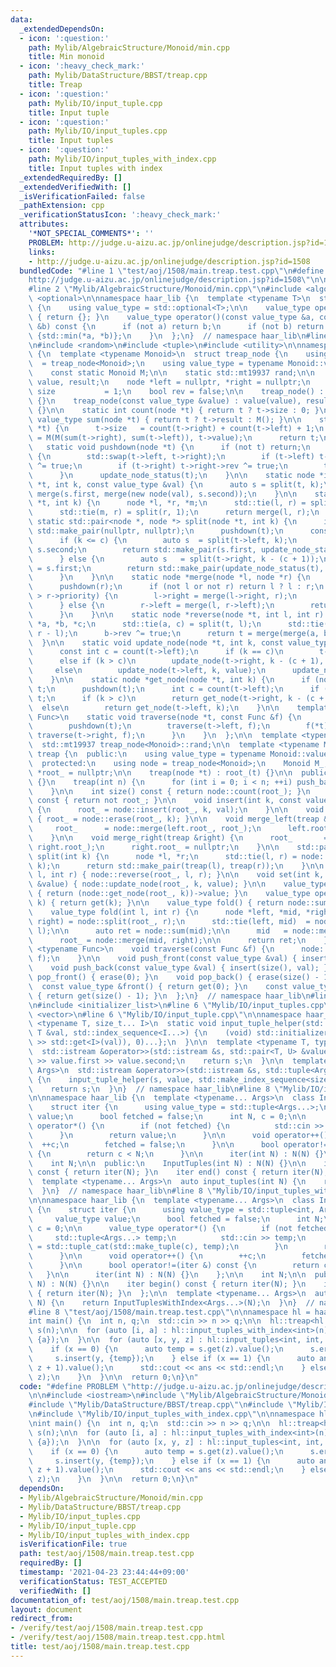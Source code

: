 ```yaml
---
data:
  _extendedDependsOn:
  - icon: ':question:'
    path: Mylib/AlgebraicStructure/Monoid/min.cpp
    title: Min monoid
  - icon: ':heavy_check_mark:'
    path: Mylib/DataStructure/BBST/treap.cpp
    title: Treap
  - icon: ':question:'
    path: Mylib/IO/input_tuple.cpp
    title: Input tuple
  - icon: ':question:'
    path: Mylib/IO/input_tuples.cpp
    title: Input tuples
  - icon: ':question:'
    path: Mylib/IO/input_tuples_with_index.cpp
    title: Input tuples with index
  _extendedRequiredBy: []
  _extendedVerifiedWith: []
  _isVerificationFailed: false
  _pathExtension: cpp
  _verificationStatusIcon: ':heavy_check_mark:'
  attributes:
    '*NOT_SPECIAL_COMMENTS*': ''
    PROBLEM: http://judge.u-aizu.ac.jp/onlinejudge/description.jsp?id=1508
    links:
    - http://judge.u-aizu.ac.jp/onlinejudge/description.jsp?id=1508
  bundledCode: "#line 1 \"test/aoj/1508/main.treap.test.cpp\"\n#define PROBLEM \"\
    http://judge.u-aizu.ac.jp/onlinejudge/description.jsp?id=1508\"\n\n#include <iostream>\n\
    #line 2 \"Mylib/AlgebraicStructure/Monoid/min.cpp\"\n#include <algorithm>\n#include\
    \ <optional>\n\nnamespace haar_lib {\n  template <typename T>\n  struct min_monoid\
    \ {\n    using value_type = std::optional<T>;\n\n    value_type operator()() const\
    \ { return {}; }\n    value_type operator()(const value_type &a, const value_type\
    \ &b) const {\n      if (not a) return b;\n      if (not b) return a;\n      return\
    \ {std::min(*a, *b)};\n    }\n  };\n}  // namespace haar_lib\n#line 2 \"Mylib/DataStructure/BBST/treap.cpp\"\
    \n#include <random>\n#include <tuple>\n#include <utility>\n\nnamespace haar_lib\
    \ {\n  template <typename Monoid>\n  struct treap_node {\n    using node     \
    \  = treap_node<Monoid>;\n    using value_type = typename Monoid::value_type;\n\
    \    const static Monoid M;\n\n    static std::mt19937 rand;\n\n    value_type\
    \ value, result;\n    node *left = nullptr, *right = nullptr;\n    int priority,\
    \ size           = 1;\n    bool rev = false;\n\n    treap_node() : priority(rand())\
    \ {}\n    treap_node(const value_type &value) : value(value), result(value), priority(rand())\
    \ {}\n\n    static int count(node *t) { return t ? t->size : 0; }\n    static\
    \ value_type sum(node *t) { return t ? t->result : M(); }\n\n    static node *update_node_status(node\
    \ *t) {\n      t->size   = count(t->right) + count(t->left) + 1;\n      t->result\
    \ = M(M(sum(t->right), sum(t->left)), t->value);\n      return t;\n    }\n\n \
    \   static void pushdown(node *t) {\n      if (not t) return;\n      if (t->rev)\
    \ {\n        std::swap(t->left, t->right);\n        if (t->left) t->left->rev\
    \ ^= true;\n        if (t->right) t->right->rev ^= true;\n        t->rev = false;\n\
    \      }\n      update_node_status(t);\n    }\n\n    static node *insert(node\
    \ *t, int k, const value_type &val) {\n      auto s = split(t, k);\n      return\
    \ merge(s.first, merge(new node(val), s.second));\n    }\n\n    static node *erase(node\
    \ *t, int k) {\n      node *l, *r, *m;\n      std::tie(l, r) = split(t, k);\n\
    \      std::tie(m, r) = split(r, 1);\n      return merge(l, r);\n    }\n\n   \
    \ static std::pair<node *, node *> split(node *t, int k) {\n      if (not t) return\
    \ std::make_pair(nullptr, nullptr);\n      pushdown(t);\n      const int c = count(t->left);\n\
    \      if (k <= c) {\n        auto s  = split(t->left, k);\n        t->left =\
    \ s.second;\n        return std::make_pair(s.first, update_node_status(t));\n\
    \      } else {\n        auto s   = split(t->right, k - (c + 1));\n        t->right\
    \ = s.first;\n        return std::make_pair(update_node_status(t), s.second);\n\
    \      }\n    }\n\n    static node *merge(node *l, node *r) {\n      pushdown(l);\n\
    \      pushdown(r);\n      if (not l or not r) return l ? l : r;\n      if (l->priority\
    \ > r->priority) {\n        l->right = merge(l->right, r);\n        return update_node_status(l);\n\
    \      } else {\n        r->left = merge(l, r->left);\n        return update_node_status(r);\n\
    \      }\n    }\n\n    static node *reverse(node *t, int l, int r) {\n      node\
    \ *a, *b, *c;\n      std::tie(a, c) = split(t, l);\n      std::tie(b, c) = split(c,\
    \ r - l);\n      b->rev ^= true;\n      return t = merge(merge(a, b), c);\n  \
    \  }\n\n    static void update_node(node *t, int k, const value_type &value) {\n\
    \      const int c = count(t->left);\n      if (k == c)\n        t->value = value;\n\
    \      else if (k > c)\n        update_node(t->right, k - (c + 1), value);\n \
    \     else\n        update_node(t->left, k, value);\n      update_node_status(t);\n\
    \    }\n\n    static node *get_node(node *t, int k) {\n      if (not t) return\
    \ t;\n      pushdown(t);\n      int c = count(t->left);\n      if (k == c) return\
    \ t;\n      if (k > c)\n        return get_node(t->right, k - (c + 1));\n    \
    \  else\n        return get_node(t->left, k);\n    }\n\n    template <typename\
    \ Func>\n    static void traverse(node *t, const Func &f) {\n      if (t) {\n\
    \        pushdown(t);\n        traverse(t->left, f);\n        f(*t);\n       \
    \ traverse(t->right, f);\n      }\n    }\n  };\n\n  template <typename Monoid>\n\
    \  std::mt19937 treap_node<Monoid>::rand;\n\n  template <typename Monoid>\n  class\
    \ treap {\n  public:\n    using value_type = typename Monoid::value_type;\n\n\
    \  protected:\n    using node = treap_node<Monoid>;\n    Monoid M_;\n    node\
    \ *root_ = nullptr;\n\n    treap(node *t) : root_(t) {}\n\n  public:\n    treap()\
    \ {}\n    treap(int n) {\n      for (int i = 0; i < n; ++i) push_back(M_());\n\
    \    }\n\n    int size() const { return node::count(root_); }\n    bool empty()\
    \ const { return not root_; }\n\n    void insert(int k, const value_type &val)\
    \ {\n      root_ = node::insert(root_, k, val);\n    }\n\n    void erase(int k)\
    \ { root_ = node::erase(root_, k); }\n\n    void merge_left(treap &left) {\n \
    \     root_      = node::merge(left.root_, root_);\n      left.root_ = nullptr;\n\
    \    }\n\n    void merge_right(treap &right) {\n      root_       = node::merge(root_,\
    \ right.root_);\n      right.root_ = nullptr;\n    }\n\n    std::pair<treap, treap>\
    \ split(int k) {\n      node *l, *r;\n      std::tie(l, r) = node::split(root_,\
    \ k);\n      return std::make_pair(treap(l), treap(r));\n    }\n\n    void reverse(int\
    \ l, int r) { node::reverse(root_, l, r); }\n\n    void set(int k, const value_type\
    \ &value) { node::update_node(root_, k, value); }\n\n    value_type get(int k)\
    \ { return (node::get_node(root_, k))->value; }\n    value_type operator[](int\
    \ k) { return get(k); }\n\n    value_type fold() { return node::sum(root_); }\n\
    \    value_type fold(int l, int r) {\n      node *left, *mid, *right;\n      std::tie(mid,\
    \ right) = node::split(root_, r);\n      std::tie(left, mid)  = node::split(mid,\
    \ l);\n\n      auto ret = node::sum(mid);\n\n      mid   = node::merge(left, mid);\n\
    \      root_ = node::merge(mid, right);\n\n      return ret;\n    }\n\n    template\
    \ <typename Func>\n    void traverse(const Func &f) {\n      node::traverse(root_,\
    \ f);\n    }\n\n    void push_front(const value_type &val) { insert(0, val); }\n\
    \    void push_back(const value_type &val) { insert(size(), val); }\n\n    void\
    \ pop_front() { erase(0); }\n    void pop_back() { erase(size() - 1); }\n\n  \
    \  const value_type &front() { return get(0); }\n    const value_type &back()\
    \ { return get(size() - 1); }\n  };\n}  // namespace haar_lib\n#line 2 \"Mylib/IO/input_tuples.cpp\"\
    \n#include <initializer_list>\n#line 6 \"Mylib/IO/input_tuples.cpp\"\n#include\
    \ <vector>\n#line 6 \"Mylib/IO/input_tuple.cpp\"\n\nnamespace haar_lib {\n  template\
    \ <typename T, size_t... I>\n  static void input_tuple_helper(std::istream &s,\
    \ T &val, std::index_sequence<I...>) {\n    (void) std::initializer_list<int>{(void(s\
    \ >> std::get<I>(val)), 0)...};\n  }\n\n  template <typename T, typename U>\n\
    \  std::istream &operator>>(std::istream &s, std::pair<T, U> &value) {\n    s\
    \ >> value.first >> value.second;\n    return s;\n  }\n\n  template <typename...\
    \ Args>\n  std::istream &operator>>(std::istream &s, std::tuple<Args...> &value)\
    \ {\n    input_tuple_helper(s, value, std::make_index_sequence<sizeof...(Args)>());\n\
    \    return s;\n  }\n}  // namespace haar_lib\n#line 8 \"Mylib/IO/input_tuples.cpp\"\
    \n\nnamespace haar_lib {\n  template <typename... Args>\n  class InputTuples {\n\
    \    struct iter {\n      using value_type = std::tuple<Args...>;\n      value_type\
    \ value;\n      bool fetched = false;\n      int N, c = 0;\n\n      value_type\
    \ operator*() {\n        if (not fetched) {\n          std::cin >> value;\n  \
    \      }\n        return value;\n      }\n\n      void operator++() {\n      \
    \  ++c;\n        fetched = false;\n      }\n\n      bool operator!=(iter &) const\
    \ {\n        return c < N;\n      }\n\n      iter(int N) : N(N) {}\n    };\n\n\
    \    int N;\n\n  public:\n    InputTuples(int N) : N(N) {}\n\n    iter begin()\
    \ const { return iter(N); }\n    iter end() const { return iter(N); }\n  };\n\n\
    \  template <typename... Args>\n  auto input_tuples(int N) {\n    return InputTuples<Args...>(N);\n\
    \  }\n}  // namespace haar_lib\n#line 8 \"Mylib/IO/input_tuples_with_index.cpp\"\
    \n\nnamespace haar_lib {\n  template <typename... Args>\n  class InputTuplesWithIndex\
    \ {\n    struct iter {\n      using value_type = std::tuple<int, Args...>;\n \
    \     value_type value;\n      bool fetched = false;\n      int N;\n      int\
    \ c = 0;\n\n      value_type operator*() {\n        if (not fetched) {\n     \
    \     std::tuple<Args...> temp;\n          std::cin >> temp;\n          value\
    \ = std::tuple_cat(std::make_tuple(c), temp);\n        }\n        return value;\n\
    \      }\n\n      void operator++() {\n        ++c;\n        fetched = false;\n\
    \      }\n\n      bool operator!=(iter &) const {\n        return c < N;\n   \
    \   }\n\n      iter(int N) : N(N) {}\n    };\n\n    int N;\n\n  public:\n    InputTuplesWithIndex(int\
    \ N) : N(N) {}\n\n    iter begin() const { return iter(N); }\n    iter end() const\
    \ { return iter(N); }\n  };\n\n  template <typename... Args>\n  auto input_tuples_with_index(int\
    \ N) {\n    return InputTuplesWithIndex<Args...>(N);\n  }\n}  // namespace haar_lib\n\
    #line 8 \"test/aoj/1508/main.treap.test.cpp\"\n\nnamespace hl = haar_lib;\n\n\
    int main() {\n  int n, q;\n  std::cin >> n >> q;\n\n  hl::treap<hl::min_monoid<int>>\
    \ s(n);\n\n  for (auto [i, a] : hl::input_tuples_with_index<int>(n)) {\n    s.set(i,\
    \ {a});\n  }\n\n  for (auto [x, y, z] : hl::input_tuples<int, int, int>(q)) {\n\
    \    if (x == 0) {\n      auto temp = s.get(z).value();\n      s.erase(z);\n \
    \     s.insert(y, {temp});\n    } else if (x == 1) {\n      auto ans = s.fold(y,\
    \ z + 1).value();\n      std::cout << ans << std::endl;\n    } else {\n      s.set(y,\
    \ z);\n    }\n  }\n\n  return 0;\n}\n"
  code: "#define PROBLEM \"http://judge.u-aizu.ac.jp/onlinejudge/description.jsp?id=1508\"\
    \n\n#include <iostream>\n#include \"Mylib/AlgebraicStructure/Monoid/min.cpp\"\n\
    #include \"Mylib/DataStructure/BBST/treap.cpp\"\n#include \"Mylib/IO/input_tuples.cpp\"\
    \n#include \"Mylib/IO/input_tuples_with_index.cpp\"\n\nnamespace hl = haar_lib;\n\
    \nint main() {\n  int n, q;\n  std::cin >> n >> q;\n\n  hl::treap<hl::min_monoid<int>>\
    \ s(n);\n\n  for (auto [i, a] : hl::input_tuples_with_index<int>(n)) {\n    s.set(i,\
    \ {a});\n  }\n\n  for (auto [x, y, z] : hl::input_tuples<int, int, int>(q)) {\n\
    \    if (x == 0) {\n      auto temp = s.get(z).value();\n      s.erase(z);\n \
    \     s.insert(y, {temp});\n    } else if (x == 1) {\n      auto ans = s.fold(y,\
    \ z + 1).value();\n      std::cout << ans << std::endl;\n    } else {\n      s.set(y,\
    \ z);\n    }\n  }\n\n  return 0;\n}\n"
  dependsOn:
  - Mylib/AlgebraicStructure/Monoid/min.cpp
  - Mylib/DataStructure/BBST/treap.cpp
  - Mylib/IO/input_tuples.cpp
  - Mylib/IO/input_tuple.cpp
  - Mylib/IO/input_tuples_with_index.cpp
  isVerificationFile: true
  path: test/aoj/1508/main.treap.test.cpp
  requiredBy: []
  timestamp: '2021-04-23 23:44:44+09:00'
  verificationStatus: TEST_ACCEPTED
  verifiedWith: []
documentation_of: test/aoj/1508/main.treap.test.cpp
layout: document
redirect_from:
- /verify/test/aoj/1508/main.treap.test.cpp
- /verify/test/aoj/1508/main.treap.test.cpp.html
title: test/aoj/1508/main.treap.test.cpp
---
```

